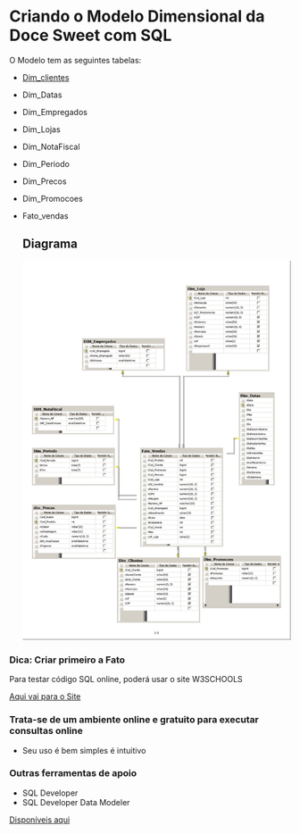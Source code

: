 # Criando o Modelo Dimensional da Doce Sweet com SQL

O Modelo tem as seguintes tabelas:

- [Dim_clientes](./scripts/Dim_Clientes.sql)
- Dim_Datas
- Dim_Empregados
- Dim_Lojas
- Dim_NotaFiscal
- Dim_Periodo
- Dim_Precos
- Dim_Promocoes
- Fato_vendas

  ## Diagrama
  ![App Screenshot](./Diagrama.jpg)

### Dica: Criar primeiro a Fato 

Para testar código SQL online, poderá usar o site W3SCHOOLS

[Aqui vai para o Site](https://www.w3schools.com/sql/trysql.asp?filename=trysql_op_in)

### Trata-se de um ambiente online e gratuito para executar consultas online
- Seu uso é bem simples é intuitivo
### Outras ferramentas de apoio

- SQL Developer
- SQL Developer Data Modeler

[Disponíveis aqui](https://docs.oracle.com/en/database/oracle/sql-developer/)
  


